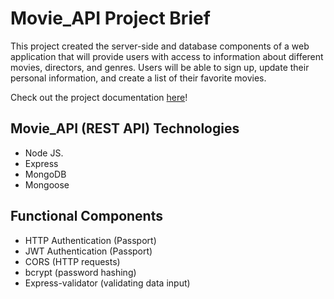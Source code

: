 # Movie_API Project Brief

This project created the server-side and database components of a web application that will provide users with access to information about different movies, directors, and genres. Users will be able to sign up, update their personal information, and create a list of their favorite movies.

Check out the project documentation [here](https://busch-movie-api.herokuapp.com/)! 

## Movie_API  (REST API) Technologies

* Node JS.
* Express
* MongoDB
* Mongoose

## Functional Components

* HTTP Authentication (Passport)
* JWT Authentication (Passport)
* CORS (HTTP requests)
* bcrypt (password hashing)
* Express-validator (validating data input)


 
